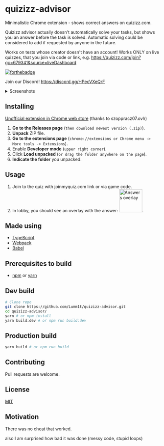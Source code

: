 # quizizz-advisor

Minimalistic Chrome extension - shows correct answers on quizizz.com.

Quizizz advisor actually doesn't automatically solve your tasks, but shows you an answer before the task is solved. Automatic solving could be considered to add if requested by anyone in the future.

Works on tests whose creator doesn't have an account!
Works ONLY on live quizzes, that you join via code or link, e.g. https://quizizz.com/join?gc=679341&source=liveDashboard

[![forthebadge](https://forthebadge.com/images/badges/made-with-typescript.svg)](https://forthebadge.com)

Join our Discord! https://discord.gg/HPecVXeQrF

<details>
  <summary>Screenshots</summary>

###### \*click for larger size\*

##### Single choice
[<img width="400" src="https://i.imgur.com/mnKAkVl.png" alt="Single choice">](https://i.imgur.com/mnKAkVl.png)

##### Multiple choice
[<img width="400" src="https://i.imgur.com/Ok5021c.png" alt="Multiple choice">](https://i.imgur.com/Ok5021c.png)

##### Text input response
[<img width="400" src="https://i.imgur.com/xkviL2x.png" alt="Text input response">](https://i.imgur.com/xkviL2x.png)

</details>

## Installing

[Unofficial extension in Chrome web store](https://chrome.google.com/webstore/detail/quizizz-advisor/jlpadoppkllaajcjfflaalfbailkfhbm)
(thanks to szoppracz07.ovh)

1. **Go to the Releases page** (`then download newest version (.zip)`).
2. **Unpack** ZIP file.
3. **Go to the extensions page** (`chrome://extensions or Chrome menu -> More tools -> Extensions`).
4. Enable **Developer mode** (`upper right corner`).
5. Click **Load unpacked** (`or drag the folder anywhere on the page`).
6. **Indicate the folder** you unpacked.

## Usage
1. Join to the quiz with joinmyquiz.com link or via game code.
2. In lobby, you should see an overlay with the answer:
[<img width="75" src="https://i.imgur.com/svLjTi5.png" alt="Answers overlay">](https://i.imgur.com/svLjTi5.png).

## Made using

- [TypeScript](https://www.typescriptlang.org/)
- [Webpack](https://webpack.js.org/)
- [Babel](https://babeljs.io/)

## Prerequisites to build

- [npm](https://www.npmjs.com/) or [yarn](https://yarnpkg.com/lang/en/)

## Dev build

```bash
# Clone repo
git clone https://github.com/Lumm1t/quizizz-advisor.git
cd quizizz-advisor/
yarn # or npm install
yarn build:dev # or npm run build:dev
```

## Production build

```bash
yarn build # or npm run build
```

## Contributing

Pull requests are welcome.

## License

[MIT](https://choosealicense.com/licenses/mit/)

## Motivation

There was no cheat that worked.

also I am surprised how bad it was done (messy code, stupid loops)
